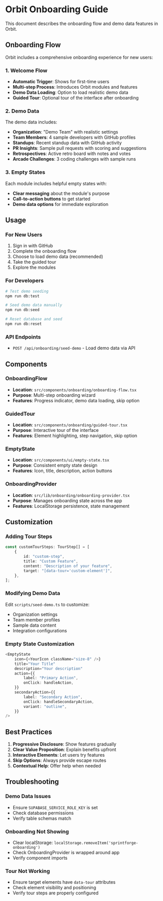 # Orbit Onboarding Guide

This document describes the onboarding flow and demo data features in Orbit.

## Onboarding Flow

Orbit includes a comprehensive onboarding experience for new users:

### 1. Welcome Flow

- **Automatic Trigger**: Shows for first-time users
- **Multi-step Process**: Introduces Orbit modules and features
- **Demo Data Loading**: Option to load realistic demo data
- **Guided Tour**: Optional tour of the interface after onboarding

### 2. Demo Data

The demo data includes:

- **Organization**: "Demo Team" with realistic settings
- **Team Members**: 4 sample developers with GitHub profiles
- **Standups**: Recent standup data with GitHub activity
- **PR Insights**: Sample pull requests with scoring and suggestions
- **Retrospectives**: Active retro board with notes and votes
- **Arcade Challenges**: 3 coding challenges with sample runs

### 3. Empty States

Each module includes helpful empty states with:

- **Clear messaging** about the module's purpose
- **Call-to-action buttons** to get started
- **Demo data options** for immediate exploration

## Usage

### For New Users

1. Sign in with GitHub
2. Complete the onboarding flow
3. Choose to load demo data (recommended)
4. Take the guided tour
5. Explore the modules

### For Developers

```bash
# Test demo seeding
npm run db:test

# Seed demo data manually
npm run db:seed

# Reset database and seed
npm run db:reset
```

### API Endpoints

- `POST /api/onboarding/seed-demo` - Load demo data via API

## Components

### OnboardingFlow

- **Location**: `src/components/onboarding/onboarding-flow.tsx`
- **Purpose**: Multi-step onboarding wizard
- **Features**: Progress indicator, demo data loading, skip option

### GuidedTour

- **Location**: `src/components/onboarding/guided-tour.tsx`
- **Purpose**: Interactive tour of the interface
- **Features**: Element highlighting, step navigation, skip option

### EmptyState

- **Location**: `src/components/ui/empty-state.tsx`
- **Purpose**: Consistent empty state design
- **Features**: Icon, title, description, action buttons

### OnboardingProvider

- **Location**: `src/lib/onboarding/onboarding-provider.tsx`
- **Purpose**: Manages onboarding state across the app
- **Features**: LocalStorage persistence, state management

## Customization

### Adding Tour Steps

```typescript
const customTourSteps: TourStep[] = [
	{
		id: "custom-step",
		title: "Custom Feature",
		content: "Description of your feature",
		target: "[data-tour='custom-element']",
	},
];
```

### Modifying Demo Data

Edit `scripts/seed-demo.ts` to customize:

- Organization settings
- Team member profiles
- Sample data content
- Integration configurations

### Empty State Customization

```typescript
<EmptyState
	icon={<YourIcon className="size-8" />}
	title="Your Title"
	description="Your description"
	action={{
		label: "Primary Action",
		onClick: handleAction,
	}}
	secondaryAction={{
		label: "Secondary Action",
		onClick: handleSecondaryAction,
		variant: "outline",
	}}
/>
```

## Best Practices

1. **Progressive Disclosure**: Show features gradually
2. **Clear Value Proposition**: Explain benefits upfront
3. **Interactive Elements**: Let users try features
4. **Skip Options**: Always provide escape routes
5. **Contextual Help**: Offer help when needed

## Troubleshooting

### Demo Data Issues

- Ensure `SUPABASE_SERVICE_ROLE_KEY` is set
- Check database permissions
- Verify table schemas match

### Onboarding Not Showing

- Clear localStorage: `localStorage.removeItem('sprintforge-onboarding')`
- Check OnboardingProvider is wrapped around app
- Verify component imports

### Tour Not Working

- Ensure target elements have `data-tour` attributes
- Check element visibility and positioning
- Verify tour steps are properly configured
